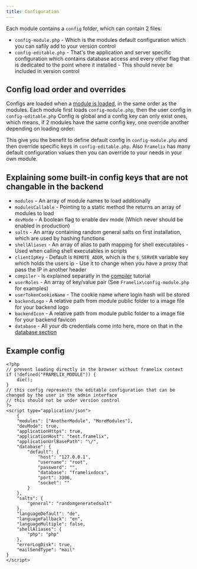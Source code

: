 ```yaml
---
title: Configuration
---
```


Each module contains a `config` folder, which can contain 2 files:

* `config-module.php` - Which is the modules default configuration which you can safily add to your version control
* `config-editable.php` - That's the application and server specific configuration which contains database access and
  every other flag that is dedicated to the point where it installed - This should never be included in version control

## Config load order and overrides

Configs are loaded when a [module is loaded](modules.md), in the same order as the modules. Each module first
loads `config-module.php`, then the user config in `config-editable.php` Config is global and a config key can only
exist ones, which means, if 2 modules have the same config key, one override another depending on loading order.

This give you the benefit to define default config in `config-module.php` and then override specific keys
in `config-editable.php`. Also `Framelix` has many default configuration values then you can override to your needs in
your own module.

## Explaining some built-in config keys that are not changable in the backend

* `modules` - An array of module names to load additionally
* `modulesCallable` - Pointing to a static method the returns an array of modules to load
* `devMode` - A boolean flag to enable dev mode (Which never should be enabled in production)
* `salts` - An array containing random general salts on first installation, which are used by hashing functions
* `shellAliases` - An array of alias to path mapping for shell executables - Used when calling shell executables in
  scripts
* `clientIpKey` - Default is `REMOTE_ADDR`, which is the `$_SERVER` variable key which holds the users ip - Use it to
  change when you have a proxy that pass the IP in another header
* `compiler` - Is explained separatly in the [compiler](compiler.md) tutorial
* `userRoles` - An array of key/value pair (See `Framelix\config-module.php` for examples)
* `userTokenCookieName` - The cookie name where login hash will be stored
* `backendLogo` - A relative path from module public folder to a image file for your backend logo
* `backendIcon` - A relative path from module public folder to a image file for your backend favicon
* `database` - All your db credentials come into here, more on that in the [database section](../database/basics.md)

## Example config

    <?php
    // prevent loading directly in the browser without framelix context
    if (!defined("FRAMELIX_MODULE")) {
        die();
    }
    // this config represents the editable configuration that can be changed by the user in the admin interface
    // this should not be under version control
    ?>
    <script type="application/json">
        {
        "modules": ["AnotherModule", "MoreModules"],
        "devMode": true,
        "applicationHttps": true,
        "applicationHost": "test.framelix",
        "applicationUrlBasePath": "\/",
        "database": {
            "default": {
                "host": "127.0.0.1",
                "username": "root",
                "password": "",
                "database": "framelixdocs",
                "port": 3306,
                "socket": ""
            }
        },
        "salts": {
            "general": "randomgeneratedsalt"
        },
        "languageDefault": "de",
        "languageFallback": "en",
        "languageMultiple": false,
        "shellAliases": {
            "php": "php"
        },
        "errorLogDisk": true,
        "mailSendType": "mail"
    }
    </script>